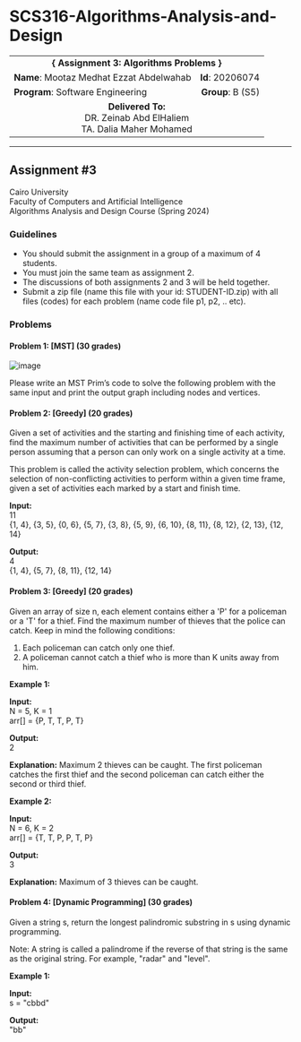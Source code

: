 # SCS316-Algorithms-Analysis-and-Design

<div align="center">
  <table width="100%">
    <tr>
      <td colspan="2" align="center"><strong>{ Assignment 3: Algorithms Problems }</strong></td>
    </tr>
    <tr>
      <td align="left"><strong>Name</strong>: Mootaz Medhat Ezzat Abdelwahab</td>
      <td align="right"><strong>Id</strong>: 20206074</td>
    </tr>
    <tr>
      <td align="left"><strong>Program</strong>: Software Engineering</td>
      <td align="right"><strong>Group</strong>: B (S5)</td>
    </tr>
    <tr>
      <td align="center" colspan="2"><strong>Delivered To:</strong><br>DR. Zeinab Abd ElHaliem<br>TA. Dalia Maher Mohamed</td>
    </tr>
  </table>
</div>

---

## Assignment #3

Cairo University  
Faculty of Computers and Artificial Intelligence  
Algorithms Analysis and Design Course (Spring 2024)

### Guidelines

- You should submit the assignment in a group of a maximum of 4 students.
- You must join the same team as assignment 2.
- The discussions of both assignments 2 and 3 will be held together.
- Submit a zip file (name this file with your id: STUDENT-ID.zip) with all files (codes) for each problem (name code file p1, p2, .. etc).

### Problems

#### Problem 1: [MST] (30 grades)
![image](https://github.com/user-attachments/assets/9123d626-9601-4ef4-93d1-0920081eaa9c)

Please write an MST Prim’s code to solve the following problem with the same input and print the output graph including nodes and vertices.

#### Problem 2: [Greedy] (20 grades)

Given a set of activities and the starting and finishing time of each activity, find the maximum number of activities that can be performed by a single person assuming that a person can only work on a single activity at a time.

This problem is called the activity selection problem, which concerns the selection of non-conflicting activities to perform within a given time frame, given a set of activities each marked by a start and finish time.

**Input:**  
11  
{1, 4}, {3, 5}, {0, 6}, {5, 7}, {3, 8}, {5, 9}, {6, 10}, {8, 11}, {8, 12}, {2, 13}, {12, 14}  

**Output:**  
4  
{1, 4}, {5, 7}, {8, 11}, {12, 14}  

#### Problem 3: [Greedy] (20 grades)

Given an array of size n, each element contains either a 'P' for a policeman or a 'T' for a thief. Find the maximum number of thieves that the police can catch. Keep in mind the following conditions:

1. Each policeman can catch only one thief.
2. A policeman cannot catch a thief who is more than K units away from him.

**Example 1:**

**Input:**  
N = 5, K = 1  
arr[] = {P, T, T, P, T}

**Output:**  
2

**Explanation:** Maximum 2 thieves can be caught. The first policeman catches the first thief and the second policeman can catch either the second or third thief.

**Example 2:**

**Input:**  
N = 6, K = 2  
arr[] = {T, T, P, P, T, P}

**Output:**  
3

**Explanation:** Maximum of 3 thieves can be caught.

#### Problem 4: [Dynamic Programming] (30 grades)

Given a string s, return the longest palindromic substring in s using dynamic programming.

Note: A string is called a palindrome if the reverse of that string is the same as the original string. For example, "radar" and "level".

**Example 1:**

**Input:**  
s = "cbbd"

**Output:**  
"bb"
